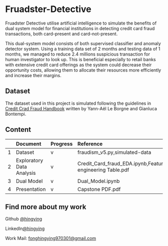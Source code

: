 # Fruadster-Detective

Fruadster Detective utilise artificial intelligence to simulate the benefits of dual system model for financial institutions in detecting credit card fraud transactions, both card-present and card-not-present.

This dual-system model consists of both supervised classifier and anomaly detector system. Using a training data set of 2 months and testing data of 1 months, we managed to reduce 2.4 millions suspicious transaction for human investigator to look up. This is beneficial especially to retail banks with extensive credit card offerings as the system could decrease their opportunity costs, allowing them to allocate their resources more efficiently and increase their margins.


## Dataset
The dataset used in this project is simulated following the guidelines in [Credit Crad Fraud Handbook](https://fraud-detection-handbook.github.io/fraud-detection-handbook/Foreword.html) written by Yann-Aël Le Borgne and Gianluca Bontempi.
 


  ## Content

| |Document | Progress |Reference|
| :---   | :--- | :---  | :---  |
| 1 |Dataset| v  | fraudism_v5.py,simulated-data |  
| 2 |Exploratory Data Analysis    | v  |Credit_Card_fraud_EDA.ipynb,Feature engineering Table.pdf  |     
| 3 |Dual Model  | v  |  Dual_Model.ipynb    |
| 4 |Presentation   | v  |  Capstone PDF.pdf  |  

  
## Find more about my work

 Github [@hingying](https://www.github.com/hingying)

 LinkedIn[@hingying](https://www.github.com/hingying)

Work Mail: fonghingying970301@gmail.com

